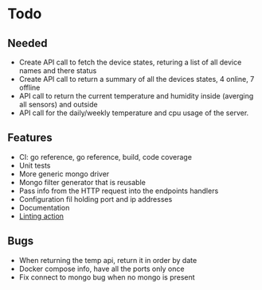 # Todo

## Needed

- Create API call to fetch the device states, returing a list of all device names and there status
- Create API call to return a summary of all the devices states, 4 online, 7 offline
- API call to return the current temperature and humidity inside (averging all sensors) and outside
- API call for the daily/weekly temperature and cpu usage of the server.

## Features

- CI: go reference, go reference, build, code coverage
- Unit tests
- More generic mongo driver
- Mongo filter generator that is reusable
- Pass info from the HTTP request into the endpoints handlers
- Configuration fil holding port and ip addresses
- Documentation
- [Linting action](https://github.com/wearerequired/lint-action)

## Bugs

- When returning the temp api, return it in order by date
- Docker compose info, have all the ports only once
- Fix connect to mongo bug when no mongo is present
